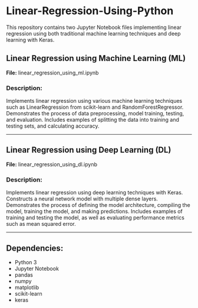 # Linear-Regression-Using-Python

This repository contains two Jupyter Notebook files implementing linear regression using both traditional machine learning techniques and deep learning with Keras.

## Linear Regression using Machine Learning (ML)

**File:** linear_regression_using_ml.ipynb

### Description:

Implements linear regression using various machine learning techniques such as LinearRegression from scikit-learn and RandomForestRegressor. Demonstrates the process of data preprocessing, model training, testing, and evaluation. Includes examples of splitting the data into training and testing sets, and calculating accuracy.

---

## Linear Regression using Deep Learning (DL)

**File:** linear_regression_using_dl.ipynb

### Description:

Implements linear regression using deep learning techniques with Keras. Constructs a neural network model with multiple dense layers. Demonstrates the process of defining the model architecture, compiling the model, training the model, and making predictions. Includes examples of training and testing the model, as well as evaluating performance metrics such as mean squared error.

---

## Dependencies:

- Python 3
- Jupyter Notebook
- pandas
- numpy
- matplotlib
- scikit-learn
- keras
